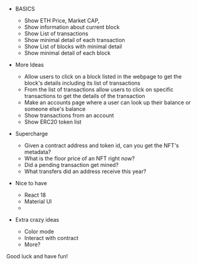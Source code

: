 - BASICS

  - Show ETH Price, Market CAP,
  - Show information about current block
  - Show List of transactions
  - Show minimal detail of each transaction
  - Show List of blocks with minimal detail
  - Show minimal detail of each block

- More Ideas

  - Allow users to click on a block listed in the webpage to get the block's details including its list of transactions
  - From the list of transactions allow users to click on specific transactions to get the details of the transaction
  - Make an accounts page where a user can look up their balance or someone else's balance
  - Show transactions from an account
  - Show ERC20 token list

- Supercharge

  - Given a contract address and token id, can you get the NFT's metadata?
  - What is the floor price of an NFT right now?
  - Did a pending transaction get mined?
  - What transfers did an address receive this year?

- Nice to have
  - React 18
  - Material UI
  -
- Extra crazy ideas
  - Color mode
  - Interact with contract
  - More?

Good luck and have fun!
